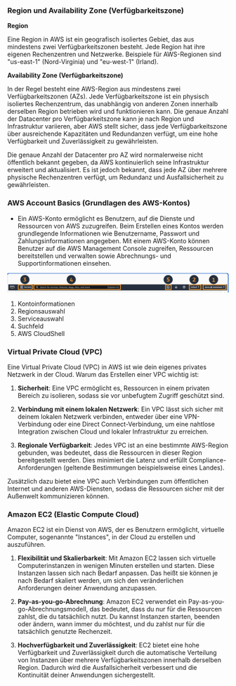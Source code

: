 ### Region und Availability Zone (Verfügbarkeitszone)

**Region** 

Eine Region in AWS ist ein geografisch isoliertes Gebiet, das aus mindestens zwei Verfügbarkeitszonen besteht. Jede Region hat ihre eigenen Rechenzentren und Netzwerke. Beispiele für AWS-Regionen sind "us-east-1" (Nord-Virginia) und "eu-west-1" (Irland).

**Availability Zone (Verfügbarkeitszone)**

In der Regel besteht eine AWS-Region aus mindestens zwei Verfügbarkeitszonen (AZs). Jede Verfügbarkeitszone ist ein physisch isoliertes Rechenzentrum, das unabhängig von anderen Zonen innerhalb derselben Region betrieben wird und funktionieren kann. Die genaue Anzahl der Datacenter pro Verfügbarkeitszone kann je nach Region und Infrastruktur variieren, aber AWS stellt sicher, dass jede Verfügbarkeitszone über ausreichende Kapazitäten und Redundanzen verfügt, um eine hohe Verfügbarkeit und Zuverlässigkeit zu gewährleisten.

Die genaue Anzahl der Datacenter pro AZ wird normalerweise nicht öffentlich bekannt gegeben, da AWS kontinuierlich seine Infrastruktur erweitert und aktualisiert. Es ist jedoch bekannt, dass jede AZ über mehrere physische Rechenzentren verfügt, um Redundanz und Ausfallsicherheit zu gewährleisten.

### AWS Account Basics (Grundlagen des AWS-Kontos)

- Ein AWS-Konto ermöglicht es Benutzern, auf die Dienste und Ressourcen von AWS zuzugreifen. Beim Erstellen eines Kontos werden grundlegende Informationen wie Benutzername, Passwort und Zahlungsinformationen angegeben. Mit einem AWS-Konto können Benutzer auf die AWS Management Console zugreifen, Ressourcen bereitstellen und verwalten sowie Abrechnungs- und Supportinformationen einsehen.

![](Bilder/Konsole.png)

1. Kontoinformationen
2. Regionsauswahl
3. Serviceauswahl
4. Suchfeld
5. AWS CloudShell


### Virtual Private Cloud (VPC)

Eine Virtual Private Cloud (VPC) in AWS ist wie dein eigenes privates Netzwerk in der Cloud. Warum das Erstellen einer VPC wichtig ist:

1. **Sicherheit**: Eine VPC ermöglicht es, Ressourcen in einem privaten Bereich zu isolieren, sodass sie vor unbefugtem Zugriff geschützt sind.

2. **Verbindung mit einem lokalen Netzwerk**: Ein VPC lässt sich sicher mit deinem lokalen Netzwerk verbinden, entweder über eine VPN-Verbindung oder eine Direct Connect-Verbindung, um eine nahtlose Integration zwischen Cloud und lokaler Infrastruktur zu erreichen.

3. **Regionale Verfügbarkeit**: Jedes VPC ist an eine bestimmte AWS-Region gebunden, was bedeutet, dass die Ressourcen in dieser Region bereitgestellt werden. Dies minimiert die Latenz und erfüllt Compliance-Anforderungen (geltende Bestimmungen beispielsweise eines Landes).

Zusätzlich dazu bietet eine VPC auch Verbindungen zum öffentlichen Internet und anderen AWS-Diensten, sodass die Ressourcen sicher mit der Außenwelt kommunizieren können.

### Amazon EC2 (Elastic Compute Cloud)

Amazon EC2 ist ein Dienst von AWS, der es Benutzern ermöglicht, virtuelle Computer, sogenannte "Instances", in der Cloud zu erstellen und auszuführen.

1. **Flexibilität und Skalierbarkeit**: Mit Amazon EC2 lassen sich virtuelle Computerinstanzen in wenigen Minuten erstellen und starten. Diese Instanzen lassen sich nach Bedarf anpassen. Das heißt sie können je nach Bedarf skaliert werden, um sich den veränderlichen Anforderungen deiner Anwendung anzupassen.

2. **Pay-as-you-go-Abrechnung**: Amazon EC2 verwendet ein Pay-as-you-go-Abrechnungsmodell, das bedeutet, dass du nur für die Ressourcen zahlst, die du tatsächlich nutzt. Du kannst Instanzen starten, beenden oder ändern, wann immer du möchtest, und du zahlst nur für die tatsächlich genutzte Rechenzeit.

3. **Hochverfügbarkeit und Zuverlässigkeit**: EC2 bietet eine hohe Verfügbarkeit und Zuverlässigkeit durch die automatische Verteilung von Instanzen über mehrere Verfügbarkeitszonen innerhalb derselben Region. Dadurch wird die Ausfallsicherheit verbessert und die Kontinuität deiner Anwendungen sichergestellt.

